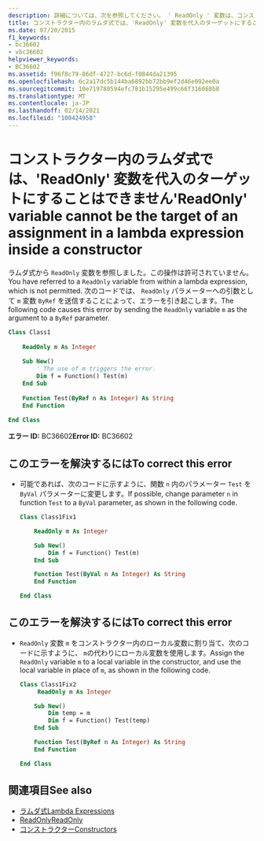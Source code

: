 ```yaml
---
description: 詳細については、次を参照してください。 ' ReadOnly ' 変数は、コンストラクター内のラムダ式の代入のターゲットにすることはできません
title: コンストラクター内のラムダ式では、'ReadOnly' 変数を代入のターゲットにすることはできません
ms.date: 07/20/2015
f1_keywords:
- bc36602
- vbc36602
helpviewer_keywords:
- BC36602
ms.assetid: f96f8c79-86df-4727-bc6d-f0844da21395
ms.openlocfilehash: 6c2a17dc5b144ba6892bb72bb9ef2d46e092ee0a
ms.sourcegitcommit: 10e719780594efc781b15295e499c66f316068b8
ms.translationtype: MT
ms.contentlocale: ja-JP
ms.lasthandoff: 02/14/2021
ms.locfileid: "100424958"
---
```

# <a name="readonly-variable-cannot-be-the-target-of-an-assignment-in-a-lambda-expression-inside-a-constructor"></a><span data-ttu-id="756a3-103">コンストラクター内のラムダ式では、'ReadOnly' 変数を代入のターゲットにすることはできません</span><span class="sxs-lookup"><span data-stu-id="756a3-103">'ReadOnly' variable cannot be the target of an assignment in a lambda expression inside a constructor</span></span>

<span data-ttu-id="756a3-104">ラムダ式から `ReadOnly` 変数を参照しました。この操作は許可されていません。</span><span class="sxs-lookup"><span data-stu-id="756a3-104">You have referred to a `ReadOnly` variable from within a lambda expression, which is not permitted.</span></span> <span data-ttu-id="756a3-105">次のコードでは、 `ReadOnly` パラメーターへの引数として `m` 変数 `ByRef` を送信することによって、エラーを引き起こします。</span><span class="sxs-lookup"><span data-stu-id="756a3-105">The following code causes this error by sending the `ReadOnly` variable `m` as the argument to a `ByRef` parameter.</span></span>  
  
```vb  
Class Class1  
  
    ReadOnly m As Integer  
  
    Sub New()  
        ' The use of m triggers the error.  
        Dim f = Function() Test(m)  
    End Sub  
  
    Function Test(ByRef n As Integer) As String  
    End Function  
  
End Class  
```  
  
 <span data-ttu-id="756a3-106">**エラー ID:** BC36602</span><span class="sxs-lookup"><span data-stu-id="756a3-106">**Error ID:** BC36602</span></span>  
  
## <a name="to-correct-this-error"></a><span data-ttu-id="756a3-107">このエラーを解決するには</span><span class="sxs-lookup"><span data-stu-id="756a3-107">To correct this error</span></span>  
  
- <span data-ttu-id="756a3-108">可能であれば、次のコードに示すように、関数 `n` 内のパラメーター `Test` を `ByVal` パラメーターに変更します。</span><span class="sxs-lookup"><span data-stu-id="756a3-108">If possible, change parameter `n` in function `Test` to a `ByVal` parameter, as shown in the following code.</span></span>  
  
    ```vb  
    Class Class1Fix1  
  
        ReadOnly m As Integer  
  
        Sub New()  
            Dim f = Function() Test(m)  
        End Sub  
  
        Function Test(ByVal n As Integer) As String  
        End Function  
  
    End Class  
    ```  
  
## <a name="to-correct-this-error"></a><span data-ttu-id="756a3-109">このエラーを解決するには</span><span class="sxs-lookup"><span data-stu-id="756a3-109">To correct this error</span></span>  
  
- <span data-ttu-id="756a3-110">`ReadOnly` 変数 `m` をコンストラクター内のローカル変数に割り当て、次のコードに示すように、 `m`の代わりにローカル変数を使用します。</span><span class="sxs-lookup"><span data-stu-id="756a3-110">Assign the `ReadOnly` variable `m` to a local variable in the constructor, and use the local variable in place of `m`, as shown in the following code.</span></span>  
  
    ```vb  
    Class Class1Fix2  
         ReadOnly m As Integer  
  
        Sub New()  
            Dim temp = m  
            Dim f = Function() Test(temp)  
        End Sub  
  
        Function Test(ByRef n As Integer) As String  
        End Function  
  
    End Class  
    ```  
  
## <a name="see-also"></a><span data-ttu-id="756a3-111">関連項目</span><span class="sxs-lookup"><span data-stu-id="756a3-111">See also</span></span>

- [<span data-ttu-id="756a3-112">ラムダ式</span><span class="sxs-lookup"><span data-stu-id="756a3-112">Lambda Expressions</span></span>](../programming-guide/language-features/procedures/lambda-expressions.md)
- [<span data-ttu-id="756a3-113">ReadOnly</span><span class="sxs-lookup"><span data-stu-id="756a3-113">ReadOnly</span></span>](../language-reference/modifiers/readonly.md)
- [<span data-ttu-id="756a3-114">コンストラクター</span><span class="sxs-lookup"><span data-stu-id="756a3-114">Constructors</span></span>](../programming-guide/concepts/object-oriented-programming.md#constructors)
